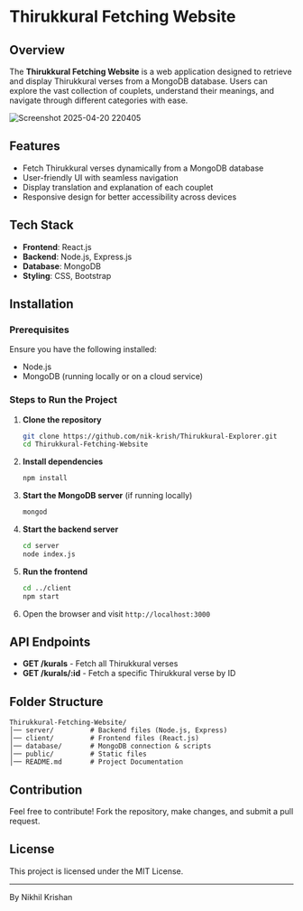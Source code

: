 # Thirukkural Fetching Website

## Overview
The **Thirukkural Fetching Website** is a web application designed to retrieve and display Thirukkural verses from a MongoDB database. Users can explore the vast collection of couplets, understand their meanings, and navigate through different categories with ease.

![Screenshot 2025-04-20 220405](https://github.com/user-attachments/assets/18c7c538-b9e0-459b-abea-1fdf898704bb)


## Features
- Fetch Thirukkural verses dynamically from a MongoDB database
- User-friendly UI with seamless navigation
- Display translation and explanation of each couplet
- Responsive design for better accessibility across devices

## Tech Stack
- **Frontend**: React.js
- **Backend**: Node.js, Express.js
- **Database**: MongoDB
- **Styling**: CSS, Bootstrap

## Installation
### Prerequisites
Ensure you have the following installed:
- Node.js
- MongoDB (running locally or on a cloud service)

### Steps to Run the Project
1. **Clone the repository**
   ```bash
   git clone https://github.com/nik-krish/Thirukkural-Explorer.git
   cd Thirukkural-Fetching-Website
   ```
2. **Install dependencies**
   ```bash
   npm install
   ```
3. **Start the MongoDB server** (if running locally)
   ```bash
   mongod
   ```
4. **Start the backend server**
   ```bash
   cd server
   node index.js
   ```
5. **Run the frontend**
   ```bash
   cd ../client
   npm start
   ```
6. Open the browser and visit `http://localhost:3000`

## API Endpoints
- **GET /kurals** - Fetch all Thirukkural verses
- **GET /kurals/:id** - Fetch a specific Thirukkural verse by ID

## Folder Structure
```
Thirukkural-Fetching-Website/
│── server/         # Backend files (Node.js, Express)
│── client/         # Frontend files (React.js)
│── database/       # MongoDB connection & scripts
│── public/         # Static files
│── README.md       # Project Documentation
```

## Contribution
Feel free to contribute! Fork the repository, make changes, and submit a pull request.

## License
This project is licensed under the MIT License.

---
By Nikhil Krishan
